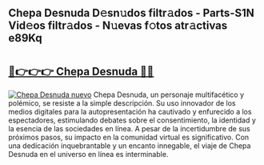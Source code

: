 ## Chepa Desnuda D𝚎sn𝚞dos filtr𝚊dos - Parts-S1N Vid𝚎os filtr𝚊dos - N𝚞evas f𝚘tos atr𝚊ctivas e89Kq

# <h2><a href="http://mb5bkve.tromn.icu/?c=Chepa+Desnuda">🔗👉👉👉 Chepa Desnuda 🔗🔗</a></h2>

[![Chepa Desnuda nuevo](https://i.imgur.com/pEAQMta.gif)](http://mb5bkve.tromn.icu/?c=Chepa+Desnuda)
Chepa Desnuda, un personaje multifacético y polémico, se resiste a la simple descripción. Su uso innovador de los medios digitales para la autopresentación ha cautivado y enfurecido a los espectadores, estimulando debates sobre el consentimiento, la identidad y la esencia de las sociedades en línea. A pesar de la incertidumbre de sus próximos pasos, su impacto en la comunidad virtual es significativo. Con una dedicación inquebrantable y un encanto innegable, el viaje de Chepa Desnuda en el universo en línea es interminable.

